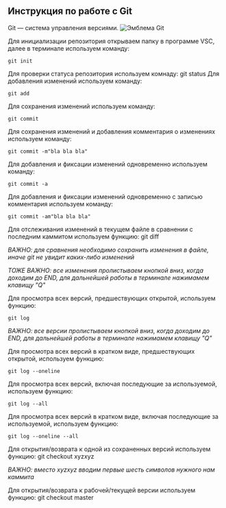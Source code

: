 ## **Инструкция по работе с Git**
Git — система управления версиями.
![Эмблема Git](git.jpeg)

Для инициализации репозитория открываем папку в программе VSC, далее в терминале используем команду:


    git init

Для проверки статуса репозитория используем комнаду:
    git status
Для добавления изменений используем команду:

    git add

Для сохранения изменений используем команду:

    git commit

Для сохранения изменений и добавления комментария о изменениях используем команду:

    git commit -m"bla bla bla"

Для добавления и фиксации изменений одновременно используем команду:

    git commit -a

Для добавления и фиксации изменений одновременно с записью комментария используем команду:

    git commit -am"bla bla bla"

Для отслеживания изменений в текущем файле в сравнении с последним каммитом используем функцию:
    git diff

*ВАЖНО: для сравнения необходимо сохранить изменения в файле, иначе git не увидит каких-либо изменений*

*ТОЖЕ ВАЖНО: все изменения пролистываем кнопкой вниз, когда доходим до END, для дальнейшей работы в терминале нажимамем клавищу "Q"*

Для просмотра всех версий, предшествующих открытой, используем функцию:

    git log

 *ВАЖНО: все версии пролистываем кнопкой вниз, когда доходим до END, для дальнейшей работы в терминале нажимамем клавищу "Q"*   

Для просмотра всех версий в кратком виде, предшествующих открытой, используем функцию:

    git log --oneline

Для просмотра всех версий, включая последующие за используемой, используем функцию:

    git log --all

Для просмотра всех версий в кратком виде, включая последующие за используемой, используем функцию:

    git log --oneline --all

Для открытия/возврата к одной из сохраненных версий используем функцию:
    git checkout xyzxyz

 *ВАЖНО: вместо xyzxyz вводим первые шесть символов нужного нам каммита*

Для открытия/возврата к рабочей/текущей версии используем функцию:
    git checkout master
